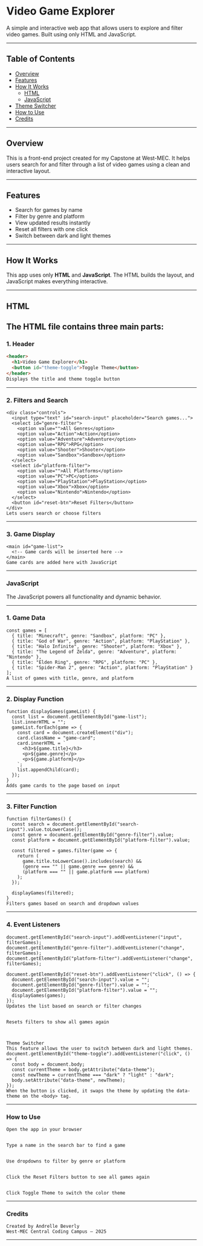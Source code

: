 # Video Game Explorer

A simple and interactive web app that allows users to explore and filter video games. Built using only HTML and JavaScript.

---

## Table of Contents

- [Overview](#overview)  
- [Features](#features)  
- [How It Works](#how-it-works)  
  - [HTML](#html)  
  - [JavaScript](#javascript)  
- [Theme Switcher](#theme-switcher)  
- [How to Use](#how-to-use)  
- [Credits](#credits)  

---

## Overview

This is a front-end project created for my Capstone at West-MEC. It helps users search for and filter through a list of video games using a clean and interactive layout.

---

## Features

- Search for games by name  
- Filter by genre and platform  
- View updated results instantly  
- Reset all filters with one click  
- Switch between dark and light themes  

---

## How It Works

This app uses only **HTML** and **JavaScript**. The HTML builds the layout, and JavaScript makes everything interactive.

---

## HTML

The HTML file contains three main parts:
---
### 1. Header
```html
<header>
  <h1>Video Game Explorer</h1>
  <button id="theme-toggle">Toggle Theme</button>
</header>
Displays the title and theme toggle button
```
---

### 2. Filters and Search
```
<div class="controls">
  <input type="text" id="search-input" placeholder="Search games...">
  <select id="genre-filter">
    <option value="">All Genres</option>
    <option value="Action">Action</option>
    <option value="Adventure">Adventure</option>
    <option value="RPG">RPG</option>
    <option value="Shooter">Shooter</option>
    <option value="Sandbox">Sandbox</option>
  </select>
  <select id="platform-filter">
    <option value="">All Platforms</option>
    <option value="PC">PC</option>
    <option value="PlayStation">PlayStation</option>
    <option value="Xbox">Xbox</option>
    <option value="Nintendo">Nintendo</option>
  </select>
  <button id="reset-btn">Reset Filters</button>
</div>
Lets users search or choose filters
```
---

### 3. Game Display
```
<main id="game-list">
  <!-- Game cards will be inserted here -->
</main>
Game cards are added here with JavaScript
```
---

### JavaScript
The JavaScript powers all functionality and dynamic behavior.

---
### 1. Game Data
```
const games = [
  { title: "Minecraft", genre: "Sandbox", platform: "PC" },
  { title: "God of War", genre: "Action", platform: "PlayStation" },
  { title: "Halo Infinite", genre: "Shooter", platform: "Xbox" },
  { title: "The Legend of Zelda", genre: "Adventure", platform: "Nintendo" },
  { title: "Elden Ring", genre: "RPG", platform: "PC" },
  { title: "Spider-Man 2", genre: "Action", platform: "PlayStation" }
];
A list of games with title, genre, and platform
```
---
### 2. Display Function
```
function displayGames(gameList) {
  const list = document.getElementById("game-list");
  list.innerHTML = "";
  gameList.forEach(game => {
    const card = document.createElement("div");
    card.className = "game-card";
    card.innerHTML = `
      <h3>${game.title}</h3>
      <p>${game.genre}</p>
      <p>${game.platform}</p>
    `;
    list.appendChild(card);
  });
}
Adds game cards to the page based on input
```

---
### 3. Filter Function
```
function filterGames() {
  const search = document.getElementById("search-input").value.toLowerCase();
  const genre = document.getElementById("genre-filter").value;
  const platform = document.getElementById("platform-filter").value;

  const filtered = games.filter(game => {
    return (
      game.title.toLowerCase().includes(search) &&
      (genre === "" || game.genre === genre) &&
      (platform === "" || game.platform === platform)
    );
  });

  displayGames(filtered);
}
Filters games based on search and dropdown values
```
---

### 4. Event Listeners
```
document.getElementById("search-input").addEventListener("input", filterGames);
document.getElementById("genre-filter").addEventListener("change", filterGames);
document.getElementById("platform-filter").addEventListener("change", filterGames);

document.getElementById("reset-btn").addEventListener("click", () => {
  document.getElementById("search-input").value = "";
  document.getElementById("genre-filter").value = "";
  document.getElementById("platform-filter").value = "";
  displayGames(games);
});
Updates the list based on search or filter changes


Resets filters to show all games again



Theme Switcher
This feature allows the user to switch between dark and light themes.
document.getElementById("theme-toggle").addEventListener("click", () => {
  const body = document.body;
  const currentTheme = body.getAttribute("data-theme");
  const newTheme = currentTheme === "dark" ? "light" : "dark";
  body.setAttribute("data-theme", newTheme);
});
When the button is clicked, it swaps the theme by updating the data-theme on the <body> tag.
```

---
### How to Use
```
Open the app in your browser


Type a name in the search bar to find a game


Use dropdowns to filter by genre or platform


Click the Reset Filters button to see all games again


Click Toggle Theme to switch the color theme
```

---
### Credits
```
Created by Andrelle Beverly
West-MEC Central Coding Campus – 2025
```
---
